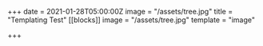 +++
date = 2021-01-28T05:00:00Z
image = "/assets/tree.jpg"
title = "Templating Test"
[[blocks]]
image = "/assets/tree.jpg"
template = "image"

+++
